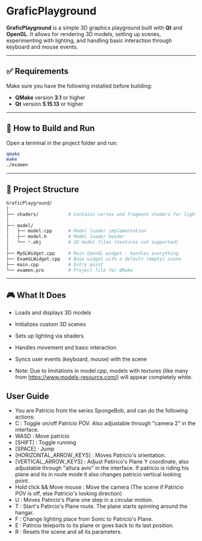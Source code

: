 # GraficPlayground

**GraficPlayground** is a simple 3D graphics playground built with **Qt** and **OpenGL**. It allows for rendering 3D models, setting up scenes, experimenting with lighting, and handling basic interaction through keyboard and mouse events.

---

## ✅ Requirements

Make sure you have the following installed before building:

- **QMake** version **3.1** or higher
- **Qt** version **5.15.13** or higher

---

## 🧪 How to Build and Run

Open a terminal in the project folder and run:

```bash
qmake
make
./examen
```
---
## 📁 Project Structure
```bash
GraficPlayground/
│
├── shaders/           # Contains vertex and fragment shaders for lighting
│
├── model/
│   ├── model.cpp      # Model loader implementation
│   ├── model.h        # Model loader header
│   └── *.obj          # 3D model files (textures not supported)
│
├── MyGLWidget.cpp     # Main OpenGL widget - handles everything
├── ExamGLWidget.cpp   # Base widget with a default (empty) scene
├── main.cpp           # Entry point
└── examen.pro         # Project file for QMake
```
---
## 🎮 What It Does

   - Loads and displays 3D models

   - Initializes custom 3D scenes

   - Sets up lighting via shaders

   - Handles movement and basic interaction

   - Syncs user events (keyboard, mouse) with the scene

   - Note: Due to limitations in model.cpp, models with textures (like many from https://www.models-resource.com/) will appear completely white.

## User Guide
 - You are Patricio from the series SpongeBob, and can do the following actions:
 - C       : Toggle on/off Patricio POV. Also adjustable through "camera 2" in the interface.
 - WASD    : Move patricio
 - [SHIFT] : Toggle running
 - [SPACE] : Jump
 - [HORIZONTAL_ARROW_KEYS] : Moves Patricio's orientation.
 - [VERTICAL_ARROW_KEYS] : Adjust Patirico's Plane Y coordinate, also adjustable through "altura avio" in the interface. If patricio is riding his plane and its in route mode it also changes patricio vertical looking point.
 - Hold click && Move mouse   : Move the camera (The scene if Patricio POV is off, else Patricio's looking direction)
 - U      : Moves Patircio's Plane one step in a circular motion.
 - T      : Start's Patircio's Plane route. The plane starts spinning around the hangar.
 - F      : Change lighting place from Sonic to Patricio's Plane.
 - E      : Patircio teleports to its plane or goes back to its last position.
 - R      : Resets the scene and all its parameters.


